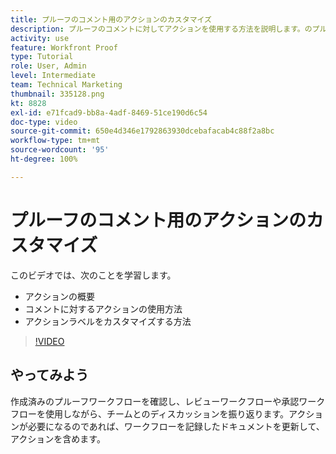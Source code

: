 ```yaml
---
title: プルーフのコメント用のアクションのカスタマイズ
description: プルーフのコメントに対してアクションを使用する方法を説明します。のプルーフ機能にアクションラベルを設定したり、カスタマイズしたりする方法を説明します。
activity: use
feature: Workfront Proof
type: Tutorial
role: User, Admin
level: Intermediate
team: Technical Marketing
thumbnail: 335128.png
kt: 8828
exl-id: e71fcad9-bb8a-4adf-8469-51ce190d6c54
doc-type: video
source-git-commit: 650e4d346e1792863930dcebafacab4c88f2a8bc
workflow-type: tm+mt
source-wordcount: '95'
ht-degree: 100%

---
```


# プルーフのコメント用のアクションのカスタマイズ

このビデオでは、次のことを学習します。

* アクションの概要
* コメントに対するアクションの使用方法
* アクションラベルをカスタマイズする方法

>[!VIDEO](https://video.tv.adobe.com/v/335128/?quality=12&learn=on)

## やってみよう

作成済みのプルーフワークフローを確認し、レビューワークフローや承認ワークフローを使用しながら、チームとのディスカッションを振り返ります。アクションが必要になるのであれば、ワークフローを記録したドキュメントを更新して、アクションを含めます。

